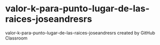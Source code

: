 # valor-k-para-punto-lugar-de-las-raices-joseandresrs
valor-k-para-punto-lugar-de-las-raices-joseandresrs created by GitHub Classroom

